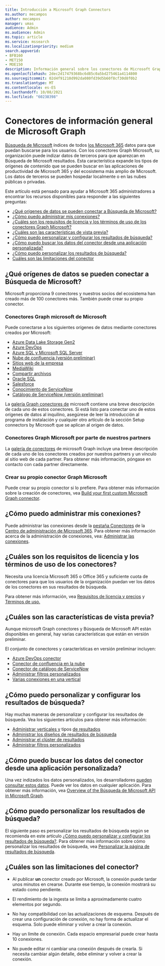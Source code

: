 ```yaml
---
title: Introducción a Microsoft Graph Connectors
ms.author: mecampos
author: mecampos
manager: umas
audience: Admin
ms.audience: Admin
ms.topic: article
ms.service: mssearch
ms.localizationpriority: medium
search.appverid:
- BFB160
- MET150
- MOE150
description: Información general sobre los conectores de Microsoft Graph para Búsqueda de Microsoft
ms.openlocfilehash: 2dec2d17479368bc6d85c0a5bd275461a4114800
ms.sourcegitcommit: 02d4f91210d992da080fd39d5b60f8cf30d8f0b2
ms.translationtype: MT
ms.contentlocale: es-ES
ms.lasthandoff: 10/08/2021
ms.locfileid: "60238398"
---
```

<!---Previous ms.author: monaray --->

# <a name="overview-of-microsoft-graph-connectors"></a>Conectores de información general de Microsoft Graph

[Búsqueda de Microsoft](./overview-microsoft-search.md) índices de todos [los Microsoft 365](https://www.microsoft.com/microsoft-365) datos para que puedan buscarse para los usuarios. Con los conectores Graph Microsoft, su organización puede indizar datos de terceros para que aparezcan en Búsqueda de Microsoft resultados. Esta característica expande los tipos de orígenes de contenido que se pueden buscar en las aplicaciones de productividad de Microsoft 365 y del ecosistema más amplio de Microsoft. Los datos de terceros se pueden hospedar localmente o en las nubes públicas o privadas.

<!---link Microsoft Graph reference in line 19 when we have access to relevant documentation--->

Este artículo está pensado para ayudar a Microsoft 365 administradores a encontrar los recursos disponibles para responder a las siguientes preguntas:

* [¿Qué orígenes de datos se pueden conectar a Búsqueda de Microsoft?](#what-data-sources-can-be-connected-to-microsoft-search)
* [¿Cómo puedo administrar mis conexiones?](#how-do-i-manage-my-connections)
* [¿Cuáles son los requisitos de licencia y los términos de uso de los conectores Graph Microsoft?](#what-are-the-license-requirements-and-terms-of-use-for-connectors)
* [¿Cuáles son las características de vista previa?](#what-are-the-preview-features)
* [¿Cómo puedo personalizar y configurar los resultados de búsqueda?](#how-do-i-customize-and-configure-search-results)
* [¿Cómo puedo buscar los datos del conector desde una aplicación personalizada?](#how-do-i-search-my-connector-data-from-a-custom-application)
* [¿Cómo puedo personalizar los resultados de búsqueda?](#how-do-i-customize-search-results)
* [Cuáles son las limitaciones del conector](#what-are-the-connector-limitations)

<!---Add Value, scenario, example, and/or graphic in December updates--->
<!---Probably remove architecture section below
## Architecture

The following architectural diagram of the Microsoft Graph platform shows how Graph connector content flows through content indexing to user results in [Microsoft Search](./overview-microsoft-search.md) clients. The rest of this section explains each of the key building blocks in the diagram.

![Diagram: on-premises and cloud-based data is pulled by connectors and indexed by the Microsoft Search API, and then the Microsoft Search service delivers the results to users.](media/connectors-overview/highlevel-connectors.png)
Graph connectors can pull data from cloud-based (SaaS) data sources and on-premises data stores. The above diagram shows connections to only two data sources, but you can add connections to up ten sources per tenant.

The Microsoft Graph Connectors API instantiates one connection per data source. Then, the API indexes and stores the data. Established connections interact with Microsoft Search, so users can get search results.

You can use the Microsoft 365 [admin center](https://admin.microsoft.com) to setup and manage any of the Graph connectors by Microsoft. The admin center has a simple user interface that makes it easy to establish the connection to your data source, and monitor connection status and utilization.

***Edit paragraph below***
To create a **connection** to a data source, admins need authenticated access to the data and the entire content repository. The data is fed to the graph connector service for indexing.--->

## <a name="what-data-sources-can-be-connected-to-microsoft-search"></a>¿Qué orígenes de datos se pueden conectar a Búsqueda de Microsoft?

Microsoft proporciona 9 conectores y nuestros socios del ecosistema han creado más de 100 conectores más. También puede crear su propio conector.

### <a name="microsoft-graph-connectors-by-microsoft"></a>Conectores Graph microsoft de Microsoft

Puede conectarse a los siguientes orígenes de datos mediante conectores creados por Microsoft:

<!---Add links below when new docs are created--->
* [Azure Data Lake Storage Gen2](azure-data-lake-connector.md)
* [Azure DevOps](azure-devops-connector.md)
* [Azure SQL y Microsoft SQL Server](MSSQL-connector.md)
* [Nube de confluencia (versión preliminar)](confluence-cloud-connector.md)
* [Sitios web de la empresa](enterprise-web-connector.md)
* [MediaWiki](mediawiki-connector.md)
* [Compartir archivos](fileshare-connector.md)
* [Oracle SQL](OracleSQL-connector.md)
* [Salesforce](salesforce-connector.md)
* [Conocimiento de ServiceNow](servicenow-knowledge-connector.md)
* [Catálogo de ServiceNow (versión preliminar)](servicenow-catalog-connector.md)

La [galería Graph conectores de](https://www.microsoft.com/microsoft-search/connectors) microsoft contiene una breve descripción de cada uno de estos conectores. Si está listo para conectar uno de estos orígenes de datos [](configure-connector.md) al inquilino, asegúrese de leer la introducción al programa de instalación y cualquier otro artículo de la sección Setup connectors by Microsoft que se aplican al origen de datos.

### <a name="microsoft-graph-connectors-by-our-partners"></a>Conectores Graph Microsoft por parte de nuestros partners

La [galería de conectores](https://www.microsoft.com/microsoft-search/connectors) de microsoft Graph incluye una breve descripción de cada uno de los conectores creados por nuestros partners y un vínculo al sitio web de cada partner. Para obtener más información, póngase en contacto con cada partner directamente.

### <a name="build-your-own-microsoft-graph-connector"></a>Crear su propio conector Graph Microsoft

Puede crear su propio conector si lo prefiere. Para obtener más información sobre la creación de conectores, vea [Build your first custom Microsoft Graph connector](/graph/connecting-external-content-build-quickstart).

## <a name="how-do-i-manage-my-connections"></a>¿Cómo puedo administrar mis conexiones?

Puede administrar las conexiones desde la [pestaña Conectores](https://admin.microsoft.com/Adminportal/Home#/MicrosoftSearch/Connectors) de la [Centro de administración de Microsoft 365](https://admin.microsoft.com/). Para obtener más información acerca de la administración de conexiones, vea: [Administrar las conexiones](manage-connector.md).

## <a name="what-are-the-license-requirements-and-terms-of-use-for-connectors"></a>¿Cuáles son los requisitos de licencia y los términos de uso de los conectores?

Necesita una licencia Microsoft 365 o Office 365 y suficiente cuota de conectores para que los usuarios de la organización puedan ver los datos de los conectores en sus resultados de búsqueda.

Para obtener más información, vea [Requisitos de licencia y precios](licensing.md) y [Términos de uso.](terms-of-use.md)

## <a name="what-are-the-preview-features"></a>¿Cuáles son las características de vista previa?

Aunque microsoft Graph conectores y Búsqueda de Microsoft API están disponibles en general, hay varias características que están en versión preliminar.

El conjunto de conectores y características en versión preliminar incluyen:

* [Azure DevOps conector](azure-devops-connector.md)
* [Conector de confluencia en la nube](confluence-cloud-connector.md)
* [Conector de catálogo de ServiceNow](servicenow-catalog-connector.md)
* [Administrar filtros personalizados](custom-filters.md)
* [Varias conexiones en una vertical](customize-search-page.md#multiple-connections-in-a-vertical)

## <a name="how-do-i-customize-and-configure-search-results"></a>¿Cómo puedo personalizar y configurar los resultados de búsqueda?

Hay muchas maneras de personalizar y configurar los resultados de búsqueda. Vea los siguientes artículos para obtener más información:

* [Administrar verticales y](manage-verticals.md) tipos [de resultados](manage-result-types.md)
* [Administrar los diseños de resultados de búsqueda](customize-results-layout.md)
* [Administrar el clúster de resultados](result-cluster.md)
* [Administrar filtros personalizados](custom-filters.md)

## <a name="how-do-i-search-my-connector-data-from-a-custom-application"></a>¿Cómo puedo buscar los datos del conector desde una aplicación personalizada?

Una vez indizados los datos personalizados, los desarrolladores [pueden consultar estos datos](/graph/search-concept-custom-types). Puede ver los datos en cualquier aplicación. Para obtener más información, vea [Overview of the Búsqueda de Microsoft API in Microsoft Graph](/graph/search-concept-overview).

## <a name="how-do-i-customize-search-results"></a>¿Cómo puedo personalizar los resultados de búsqueda?

El siguiente paso es personalizar los resultados de búsqueda según se recomienda en este artículo [¿Cómo puedo personalizar y configurar los resultados de búsqueda?](#how-do-i-customize-and-configure-search-results). Para obtener más información sobre cómo personalizar los resultados de búsqueda, vea [Personalizar la página de resultados de búsqueda](customize-search-page.md).

## <a name="what-are-the-connector-limitations"></a>¿Cuáles son las limitaciones del conector?

* Al publicar **un** conector creado por Microsoft, la conexión puede tardar unos minutos en crearse. Durante ese tiempo, la conexión mostrará su estado como pendiente.

* El rendimiento de la ingesta se limita a aproximadamente cuatro elementos por segundo.

* No hay compatibilidad con las actualizaciones de esquema. Después de crear una configuración de conexión, no hay forma de actualizar el esquema. Solo puede eliminar y volver a crear la conexión.

* Hay un límite de conexión. Cada espacio empresarial puede crear hasta 10 conexiones.

* No puede editar ni cambiar una conexión después de crearla. Si necesita cambiar algún detalle, debe eliminar y volver a crear la conexión.
